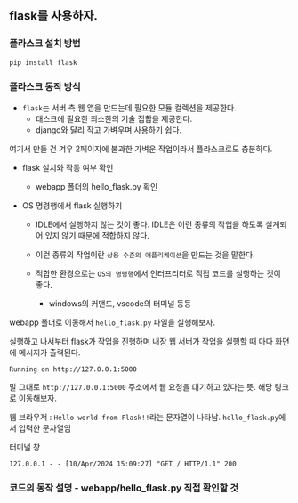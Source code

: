 ## flask를 사용하자.

### 플라스크 설치 방법
```
pip install flask
```

### 플라스크 동작 방식 

- `flask`는 서버 측 웹 앱을 만드는데 필요한 모듈 컬렉션을 제공한다. 
    - 태스크에 필요한 최소한의 기술 집합을 제공한다. 
    - django와 달리 작고 가벼우며 사용하기 쉽다. 

여기서 만들 건 겨우 2페이지에 불과한 가벼운 작업이라서 플라스크로도 충분하다. 

- flask 설치와 작동 여부 확인 
    - webapp 폴더의 hello_flask.py 확인

- OS 명령행에서 flask 실행하기 
    - IDLE에서 실행하지 않는 것이 좋다. IDLE은 이런 종류의 작업을 하도록 설계되어 있지 않기 때문에 적합하지 않다. 

    - 이런 종류의 작업이란 `상용 수준의 애플리케이션`을 만드는 것을 말한다. 

    - 적합한 환경으로는 `OS의 명령행`에서 인터프리터로 직접 코드를 실행하는 것이 좋다. 
        - windows의 커맨드, vscode의 터미널 등등 

webapp 폴더로 이동해서 `hello_flask.py` 파일을 실행해보자. 

실행하고 나서부터 flask가 작업을 진행하며 내장 웹 서버가 작업을 실행할 때 마다 화면에 메시지가 출력된다. 

```
Running on http://127.0.0.1:5000 
```

말 그대로 `http://127.0.0.1:5000` 주소에서 웹 요청을 대기하고 있다는 뜻. 해당 링크로 이동해보자. 

웹 브라우저 : `Hello world from Flask!!`라는 문자열이 나타남. `hello_flask.py`에서 입력한 문자열임

터미널 창 
```
127.0.0.1 - - [10/Apr/2024 15:09:27] "GET / HTTP/1.1" 200
```

### 코드의 동작 설명 - webapp/hello_flask.py 직접 확인할 것